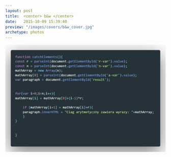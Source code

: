 ```yaml
---
layout: post
title:  <center> b&w </center>
date:   2015-10-09 15:39:40
preview: "/images/covers/b&w_cover.jpg"
archetype: photos
---
```


![Picture 1](/images/code.png)